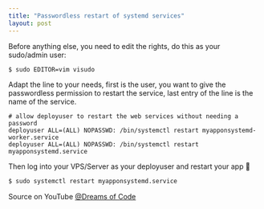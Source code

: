 ```yaml
---
title: "Passwordless restart of systemd services"
layout: post
---
```


Before anything else, you need to edit the rights, do this as your sudo/admin
user:

```bash
$ sudo EDITOR=vim visudo
```

Adapt the line to your needs, first is the user, you want to give the
passwordless permission to restart the service, last entry of the line is the
name of the service.

```text
# allow deployuser to restart the web services without needing a password
deployuser ALL=(ALL) NOPASSWD: /bin/systemctl restart myapponsystemd-worker.service
deployuser ALL=(ALL) NOPASSWD: /bin/systemctl restart myapponsystemd.service
```

Then log into your VPS/Server as your deployuser and restart your app 🚀

```bash
$ sudo systemctl restart myapponsystemd.service
```

Source on YouTube [@Dreams of Code](https://www.youtube.com/watch?v=DmbBgXK8M5M)
